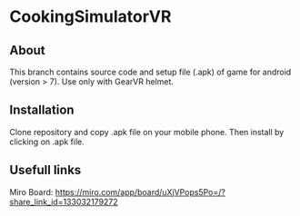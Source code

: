 # CookingSimulatorVR

## About

This branch contains source code and setup file (.apk) of game for android (version > 7). Use only with GearVR helmet.

## Installation

Clone repository and copy .apk file on your mobile phone. Then install by clicking on .apk file.

## Usefull links

Miro Board:
https://miro.com/app/board/uXjVPops5Po=/?share_link_id=133032179272
